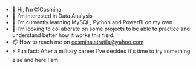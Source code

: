 - 👋 Hi, I’m @Cosmina
- 👀 I’m interested in Data Analysis
- 🌱 I’m currently learning MySQL, Python and PowerBI on my own
- 💞️ I’m looking to collaborate on some projects to be able to practice  and understand better how it works this field.
- 📫 How to reach me on cosmina.stratila@yahoo.com
- ⚡ Fun fact: After a military career I've decided it's time to try something else and here I am.

<!---
Cosmina-mrg/Cosmina-mrg is a ✨ special ✨ repository because its `README.md` (this file) appears on your GitHub profile.
You can click the Preview link to take a look at your changes.
--->
